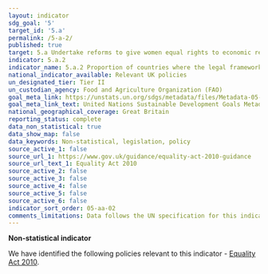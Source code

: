 ```yaml
---
layout: indicator
sdg_goal: '5'
target_id: '5.a'
permalink: /5-a-2/
published: true
target: 5.a Undertake reforms to give women equal rights to economic resources, as well as access to ownership and control over land and other forms of property, financial services, inheritance and natural resources, in accordance with national laws
indicator: 5.a.2
indicator_name: 5.a.2 Proportion of countries where the legal framework (including customary law) guarantees women’s equal rights to land ownership and/or control
national_indicator_available: Relevant UK policies
un_designated_tier: Tier II
un_custodian_agency: Food and Agriculture Organization (FAO)
goal_meta_link: https://unstats.un.org/sdgs/metadata/files/Metadata-05-0A-02.pdf
goal_meta_link_text: United Nations Sustainable Development Goals Metadata (PDF 4.0 MB)
national_geographical_coverage: Great Britain
reporting_status: complete
data_non_statistical: true
data_show_map: false
data_keywords: Non-statistical, legislation, policy
source_active_1: false
source_url_1: https://www.gov.uk/guidance/equality-act-2010-guidance
source_url_text_1: Equality Act 2010
source_active_2: false
source_active_3: false
source_active_4: false
source_active_5: false
source_active_6: false
indicator_sort_order: 05-aa-02
comments_limitations: Data follows the UN specification for this indicator. This indicator has been identified in collaboration with topic experts.
---
```

**Non-statistical indicator**

We have identified the following policies relevant to this indicator - [Equality Act 2010](https://www.gov.uk/guidance/equality-act-2010-guidance).
<br><br>